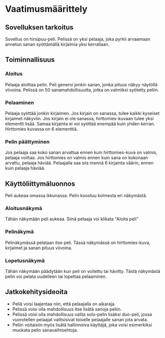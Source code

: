# Vaatimusmäärittely

## Sovelluksen tarkoitus

Sovellus on hirsipuu-peli. Pelissä on yksi pelaaja, joka pyrkii arvaamaan annetun sanan syöttämällä kirjaimia yksi kerrallaan. 


## Toiminnallisuus

### Aloitus

Pelaaja aloittaa pelin. Peli generoi jonkin sanan, jonka pituus näkyy näytöllä viivoina. Pelissä on 50 sanamahdollisuutta, jotka on valmiiksi syötetty peliin. 

### Pelaaminen
Pelaaja syöttää jonkin kirjaimen. Jos kirjain on sanassa, tulee kaikki kyseiset kirjaimet näkyviin. Jos kirjain ei ole sanassa, hirttomies-kuvaan tulee yksi elementti lisää.
Samaa kirjainta ei voi syöttää enempää kuin yhden kerran. Hirttomies kuvassa on 6 elementtiä. 

### Pelin päättyminen
Jos pelaaja saa koko sanan arvattua ennen kuin hirttomies-kuva on valmis, pelaaja voittaa. Jos hirttomies on valmis ennen kuin sana on kokonaan arvattu, pelaaja häviää. 
Pelaajalla saa siis mennä 6 kirjainta väärin, ennen kuin pelaaja häviää. 

## Käyttöliittymäluonnos

Peli aukeaa omassa ikkunassa. Pelin koostuu kolmesta eri näkymästä. 

### Aloitusnäkymä
Tähän näkymään peli aukeaa. Siinä pelaaja voi klikata "Aloita peli"

### Pelinäkymä
Pelinäkymässä pelataan itse peli. Tässä näkymässä on hirttomies-kuva, kirjaimet ja sanan pituus viivoina. 

### Lopetusnäkymä
Tähän näkymään päädytään kun peli on voitettu tai hävitty. Tästä näkymästä pelin voi pelata uudelleen tai lopettaa pelaaminen. 


## Jatkokehitysideoita
- Peliä voisi laajentaa niin, että pelaajalla on aikaraja. 
- Pelissä voisi olla mahdollisuus itse lisätä sanoja peliin. 
- Pelissä voisi olla mahdollisuus valita solo-pelin lisäksi duo-peli, jossa vuorotellen pelaajat valitsisivat toiselle pelaajalle sanan jota arvata. 
- Peliin voitaisiin myös lisätä hallinnoiva käyttäjä, joka voisi esimerkiksi muokata pelin sanavaihtoehtoja. 


